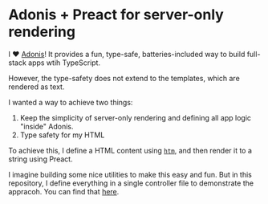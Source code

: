 # Adonis + Preact for server-only rendering

I ♥️ [Adonis](https://github.com/adonisjs/core)! It provides a fun, type-safe, batteries-included way to build full-stack apps wtih TypeScript.

However, the type-safety does not extend to the templates, which are rendered as text.

I wanted a way to achieve two things:

1. Keep the simplicity of server-only rendering and defining all app logic "inside" Adonis.
2. Type safety for my HTML

To achieve this, I define a HTML content using [`htm`](https://github.com/developit/htm), and then render it to a string using Preact.

I imagine building some nice utilities to make this easy and fun. But in this repository, I define everything in a single controller file to demonstrate the appracoh. You can find that [here](https://github.com/davidharting/adonisjs-preact-ssr/blob/main/app/Controllers/Http/HomeController.ts).
